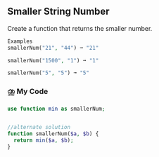 ## Smaller String Number

Create a function that returns the smaller number.
```php
Examples
smallerNum("21", "44") ➞ "21"

smallerNum("1500", "1") ➞ "1"

smallerNum("5", "5") ➞ "5"
```
### ⛈️ My Code
```php
use function min as smallerNum;


//alternate solution
function smallerNum($a, $b) {
  return min($a, $b);
}
```
